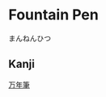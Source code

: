 # Fountain Pen
まんねんひつ

## Kanji
[万](../Kanji/kanji-dict/万.md)[年](../Kanji/kanji-dict/年.md)[筆](../Kanji/kanji-dict/筆.md)